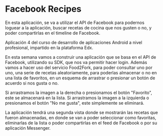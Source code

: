# Facebook Recipes

En esta aplicación, se va a utilizar el API de Facebook para podernos loguear a la aplicación, buscar recetas de cocina que nos gusten o no, y poder compartirlas en el timeline de Facebook.

Aplicación 4 del curso de desarrollo de aplicaciones Android a nivel profesional, impartido en la plataforma Edx.

En esta semana vamos a construir una aplicación que se basa en el API de Facebook, utilizando su SDK, que nos va permitir hacer
login. Además vamos a hacer uso del servicio Food2Fork, para poder consultar uno por uno, una serie de recetas aleatoriamente, para poderlas almacenar o no en una lista de favoritos, en un esquema de arrastrar o presionar un botón de acuerdo si nos gusta o no.

Si arrastramos la imagen a la derecha o presionamos el botón "Favorito", este se almacenará en la lista.
Si arrastramos la imagen a la izquierda o presionamos el botón "No me gusta", este simplemente se eliminará.

La aplicación tendrá una segunda vista donde se mostrarán las recetas que fueron almacenadas, en donde se van a poder seleccionar como favoritas, eliminarlas de la lista o poder compartirlas en el feed de Facebook o por su aplicación Messenger.
